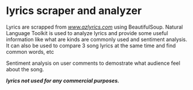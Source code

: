 # lyrics scraper and analyzer

Lyrics are scrapped from *www.azlyrics.com* using BeautifulSoup. Natural Language Toolkit is used to analyze lyrics and provide some useful information like what are kinds are commonly used and sentiment analysis. It can also be used to compare 3 song lyrics at the same time and find common words, etc

Sentiment analysis on user comments to demostrate what audience feel about the song.


***lyrics not used for any commercial purposes.***
